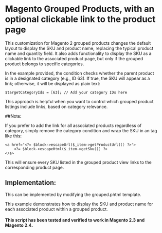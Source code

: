 # Magento Grouped Products, with an optional clickable link to the product page

This customization for Magento 2 grouped products changes the default layout to display the SKU and product name, replacing the typical product name and quantity field. It also adds functionality to display the SKU as a clickable link to the associated product page, but only if the grouped product belongs to specific categories.

In the example provided, the condition checks whether the parent product is in a designated category (e.g., ID 63). If true, the SKU will appear as a link; otherwise, it will be displayed as plain text:
```
$targetCategoryIds = [63]; // Add your category IDs here

```

This approach is helpful when you want to control which grouped product listings include links, based on category relevance.

##Note: 

If you prefer to add the link for all associated products regardless of category, simply remove the category condition and wrap the SKU in an <a> tag like this:
```
<a href="<?= $block->escapeUrl($_item->getProductUrl()) ?>">
    <?= $block->escapeHtml($_item->getSku()) ?>
</a>

```
This will ensure every SKU listed in the grouped product view links to the corresponding product page.

## Implementation:

This can be implemented by modifying the grouped.phtml template.

This example demonstrates how to display the SKU and product name for each associated product within a grouped product. 

#### This script has been tested and verified to work in Magento 2.3 and Magento 2.4.
